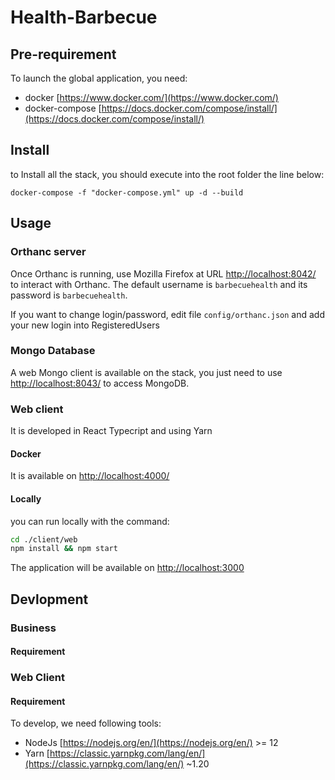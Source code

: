 # Health-Barbecue

## Pre-requirement

To launch the global application, you need:
- docker [https://www.docker.com/](https://www.docker.com/)
- docker-compose [https://docs.docker.com/compose/install/](https://docs.docker.com/compose/install/)

## Install

to Install all the stack, you should execute into the root folder the line below:

```shell
docker-compose -f "docker-compose.yml" up -d --build
```

## Usage

### Orthanc server

Once Orthanc is running, use Mozilla Firefox at URL [http://localhost:8042/](http://localhost:8042/) to interact with Orthanc. The default username is `barbecuehealth` and its password is `barbecuehealth`.

If you want to change login/password, edit file `config/orthanc.json` and add your new login into RegisteredUsers

### Mongo Database

A web Mongo client is available on the stack, you just need to use [http://localhost:8043/](http://localhost:8043/) to access MongoDB.

### Web client

It is developed in React Typecript and using Yarn

#### Docker

It is available on [http://localhost:4000/](http://localhost:4000/)

#### Locally

you can run locally with the command:

```bash
cd ./client/web
npm install && npm start
```

The application will be available on [http://localhost:3000](http://localhost:3000)

## Devlopment

### Business

#### Requirement

### Web Client

#### Requirement

To develop, we need following tools:
 - NodeJs [https://nodejs.org/en/](https://nodejs.org/en/) >= 12
 - Yarn [https://classic.yarnpkg.com/lang/en/](https://classic.yarnpkg.com/lang/en/) ~1.20

